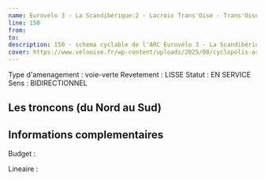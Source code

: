 ```yaml
---
name: Eurovélo 3 - La Scandibérique:2 - Lacroix Trans'Oise - Trans'Oise 
line: 150
from: 
to:  
description: 150 - schema cyclable de l'ARC Eurovélo 3 - La Scandibérique:2 - Lacroix Trans'Oise - Trans'Oise 
cover: https://www.velooise.fr/wp-content/uploads/2025/08/cyclopolis-arc-150.jpg
---
```

Type d'amenagement : voie-verte
Revetement : LISSE
Statut : EN SERVICE
Sens : BIDIRECTIONNEL
## Les troncons (du Nord au Sud)

## Informations complementaires

Budget  : 

Lineaire :


